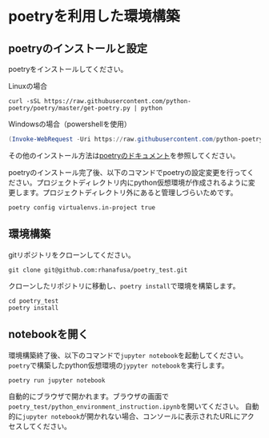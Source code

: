 # poetryを利用した環境構築

## poetryのインストールと設定

poetryをインストールしてください。

Linuxの場合

```console
curl -sSL https://raw.githubusercontent.com/python-poetry/poetry/master/get-poetry.py | python
```

Windowsの場合（powershellを使用）

```powershell
(Invoke-WebRequest -Uri https://raw.githubusercontent.com/python-poetry/poetry/master/get-poetry.py -UseBasicParsing).Content | python
```

その他のインストール方法は[poetryのドキュメント](https://python-poetry.org/docs/)を参照してください。

poetryのインストール完了後、以下のコマンドでpoetryの設定変更を行ってください。プロジェクトディレクトリ内にpython仮想環境が作成されるように変更します。プロジェクトディレクトリ外にあると管理しづらいためです。

```console
poetry config virtualenvs.in-project true
```

## 環境構築

gitリポジトリをクローンしてください。

```console
git clone git@github.com:rhanafusa/poetry_test.git
```

クローンしたリポジトリに移動し、`poetry install`で環境を構築します。

```console
cd poetry_test
poetry install
```

## notebookを開く

環境構築終了後、以下のコマンドで`jupyter notebook`を起動してください。`poetry`で構築したpython仮想環境の`jypyter notebook`を実行します。

```console
poetry run jupyter notebook
```

自動的にブラウザで開かれます。ブラウザの画面で`poetry_test/python_environment_instruction.ipynb`を開いてください。
自動的に`jupyter notebook`が開かれない場合、コンソールに表示されたURLにアクセスしてください。
